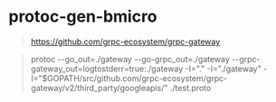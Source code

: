 # protoc-gen-bmicro


> https://github.com/grpc-ecosystem/grpc-gateway

> protoc --go_out=./gateway --go-grpc_out=./gateway --grpc-gateway_out=logtostderr=true:./gateway -I="." -I="./gateway" -I="$GOPATH/src/github.com/grpc-ecosystem/grpc-gateway/v2/third_party/googleapis/" ./test.proto